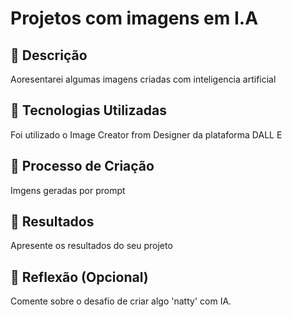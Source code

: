 # Projetos com imagens em I.A

## 📒 Descrição
Aoresentarei algumas imagens criadas com inteligencia artificial

## 🤖 Tecnologias Utilizadas
Foi utilizado o Image Creator from Designer da plataforma DALL E
## 🧐 Processo de Criação
Imgens geradas por prompt

## 🚀 Resultados
Apresente os resultados do seu projeto

## 💭 Reflexão (Opcional)
Comente sobre o desafio de criar algo 'natty' com IA.
